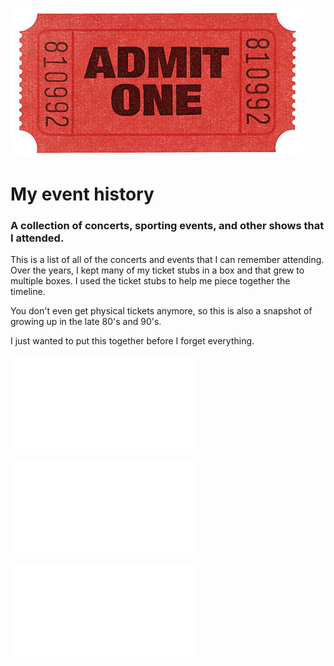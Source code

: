![Ticket](images/ticket.png)

# My event history
### A collection of concerts, sporting events, and other shows that I attended.

This is a list of all of the concerts and events that I can remember attending.  Over the years, I kept many of my ticket stubs in a box and that grew to multiple boxes. I used the ticket stubs to help me piece together the timeline. 

You don't even get physical tickets anymore, so this is also a snapshot of growing up in the late 80's and 90's.

I just wanted to put this together before I forget everything.  

![Cronological](cronlogical.md)

![Alphabetical](alphabetical.md)

![Categories](categories.md)
